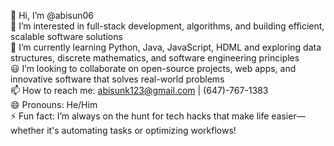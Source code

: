  👋 Hi, I’m @abisun06  
 👀 I’m interested in full-stack development, algorithms, and building efficient, scalable software solutions  
 🌱 I’m currently learning Python, Java, JavaScript, HDML and exploring data structures, discrete mathematics, and software engineering principles  
 😃 I’m looking to collaborate on open-source projects, web apps, and innovative software that solves real-world problems  
 📫 How to reach me: abisunk123@gmail.com | (647)-767-1383  
 😄 Pronouns: He/Him  
 ⚡ Fun fact: I’m always on the hunt for tech hacks that make life easier—whether it's automating tasks or optimizing workflows!
